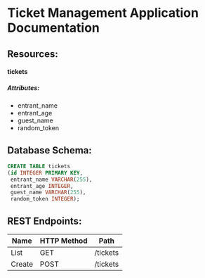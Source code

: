 # Ticket Management Application Documentation

## Resources:

#### tickets
##### Attributes:
* entrant_name
* entrant_age
* guest_name
* random_token


## Database Schema:
```SQL
CREATE TABLE tickets
(id INTEGER PRIMARY KEY,
 entrant_name VARCHAR(255),
 entrant_age INTEGER,
 guest_name VARCHAR(255),
 random_token INTEGER);
```


## REST Endpoints:
Name | HTTP Method | Path
------------ | ------------- | -------------
List | GET | /tickets
Create | POST | /tickets
